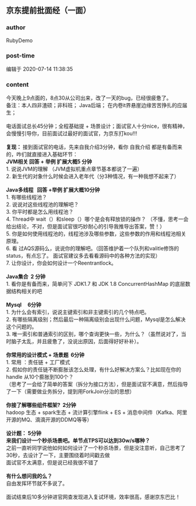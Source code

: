 ## 京东提前批面经（一面）
### author 
RubyDemo
### post-time 

编辑于  2020-07-14 11:38:35
### content 
<div class="post-topic-des nc-post-content">
 <div>
  今天晚上9点面的，8点30从公司出来，改了一天的bug，已经很疲惫了。
 </div>
 <div>
  备注：本人四非渣硕；非科班；
  <span>
   Java后端；
  </span>
  在内卷it界悬崖边缘苦苦挣扎的应届生；
 </div>
 <div>
  <br/>
 </div>
 <div>
  电话面试总长45分钟；全程基础提 + 场景设计；面试官人十分nice，很有精神，会慢慢引导你，目前面试过最好的面试官，为京东打kou!!!
 </div>
 <div>
  <br/>
 </div>
 <div>
  <b>
   复现：
  </b>
  接到面试官的电话，先来自我介绍3分钟，看你 自我介绍 都是有备而来的，咋们就直接进入基础环节：
 </div>
 <div>
  <b>
   JVM相关
   <span>
    回答 + 举例 扩展大概5
   </span>
   <span>
    分钟
   </span>
  </b>
 </div>
 <div>
  1. 说说JVM的理解 （JVM虚拟机重点章节基本都说了一遍）
 </div>
 <div>
  2. 新生代的对象什么时候会进入老年代（分3种情况，有一种我想不起来了）
 </div>
 <div>
  <br/>
 </div>
 <div>
  <b>
   Java多线程   回答 +举例 扩展大概10分钟
  </b>
 </div>
 <div>
  1. 有哪些线程池？
 </div>
 <div>
  2. 说说对这些线程池的理解吧？
 </div>
 <div>
  3. 你平时都是怎么用线程池？
 </div>
 <div>
  4. Thread中 wait（）和sleep（）哪个是会有释放锁的操作？ （不懂，思考一会给出结论，不对，但是面试官很巧妙耐心的引导我推导出答案，赞！）
 </div>
 <div>
  5. 你是如何使用线程池的，线程池涉及哪些参数，这些参数的作用和线程池相关原理。
 </div>
 <div>
  6. 看
  <span>
   过AQS源码么，说说你的理解吧。（回答维护着一个队列和valitle修饰的
   <span style="color:#222222;">
    status，有点忘了。
   </span>
   面试官建议多去看看源码中的各种方法的实现）
  </span>
 </div>
 <div>
  7. 让你设计，你会如何设计一个Reentrantlock。
 </div>
 <div>
  <br/>
 </div>
 <div>
  <b>
   Java集合  2 分钟
  </b>
 </div>
 <div>
  1. 看你是有备而来，简单问下
  <span>
   JDK1.7 和 JDK 1.8
  </span>
  ConcurrentHashMap 的底层数据结构相关的吧
 </div>
 <div>
  <br/>
 </div>
 <div>
  <b>
   Mysql     6分钟
  </b>
 </div>
 <div>
  1. 为什么会有索引，说说主键索引和非主键索引的几个特点吧。
 </div>
 <div>
  2. 有哪些隔离级别；然后最后一种隔离级别会出现什么问题，Mysql是怎么解决这个问题的。
 </div>
 <div>
  3. 唯一索引和普通索引的区别，哪个查询更快一些，为什么？（虽然说对了，当时脑子太乱，并且疲惫了，没说出原因，后面得好好补补）。
 </div>
 <div>
  <br/>
 </div>
 <div>
  <b>
   你常用的设计模式 + 场景题  6分钟
  </b>
 </div>
 <div>
  1. 常用 ：责任链 + 工厂模式
 </div>
 <div>
  2. 假如你的责任链不断膨胀该怎么处理，有什么好解决方案么？比如现在你的handle 从10个膨胀到100个？
 </div>
 <div>
  （思考了一会给了简单的答案（拆分为接口方法），但是面试官不满意，然后指导了一下（需要做业务拆分，提到用ForkJoin分治的思想）
 </div>
 <div>
  <br/>
 </div>
 <div>
  <b>
   你接了解哪些组件框架?  2分钟
  </b>
 </div>
 <div>
  hadoop 生态 + spark生态 + 流计算引擎flink + ES + 消息中间件（Kafka、阿里开源的MQ、滴滴开源的DDMQ等等）
 </div>
 <div>
  <br/>
 </div>
 <div>
  <b>
   设计题： 5分钟
  </b>
 </div>
 <div>
  <b>
   来我们设计一个秒杀场景吧。单节点TPS可以达到30w/s哪种？
  </b>
 </div>
 <div>
  之前一直听同学说他如何如何设计了一个秒杀场景，但是没注意听，自己思考了30秒，去设计了一下，主要围绕着时间戳去做
 </div>
 <div>
  面试官不太满意，但是说已经我很不错了
 </div>
 <div>
  <br/>
 </div>
 <div>
  <b>
   有什么想问我的么？
  </b>
 </div>
 <div>
  自由发挥环节就不多说了。
 </div>
 <div>
  <br/>
 </div>
 <div>
  面试结束后10多分钟进官网查发现进入复试环境，效率很高，感谢京东巴比！
 </div>
</div>
